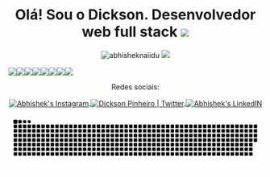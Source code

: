 <h1 align="center"> Olá! Sou o Dickson. Desenvolvedor web full stack <img src="https://media.giphy.com/media/hvRJCLFzcasrR4ia7z/giphy.gif" width="35"></h1>

<div align="center">
<p align="center"> <img height="160em" src="https://github-readme-stats.vercel.app/api?username=Dickson-Pinheiro&show_icons=true&theme=gotham" alt="abhisheknaiidu" />
<img height="160em" src="https://github-readme-stats-bk7cvenwo-lmartinhao.vercel.app/api/top-langs/?username=Dickson-Pinheiro&layout=compact&langs_count=7&theme=gotham"/>
</div>

<img align="center" src="https://img.shields.io/badge/React-20232A?style=for-the-badge&logo=react&logoColor=61DAFB"><img 
 align="center" src="https://img.shields.io/badge/Node.js-339933?style=for-the-badge&logo=nodedotjs&logoColor=white"><img
 align="center" src="https://img.shields.io/badge/JavaScript-323330?style=for-the-badge&logo=javascript&logoColor=F7DF1E"><img
 align="center" src="https://img.shields.io/badge/json-5E5C5C?style=for-the-badge&logo=json&logoColor=white"><img
 align="center" src="https://img.shields.io/badge/MySQL-005C84?style=for-the-badge&logo=mysql&logoColor=white"><img
 align="center" src="https://img.shields.io/badge/MongoDB-4EA94B?style=for-the-badge&logo=mongodb&logoColor=white"><img
 align="center" src="https://img.shields.io/badge/PostgreSQL-316192?style=for-the-badge&logo=postgresql&logoColor=white"><img
 align="center" src="https://img.shields.io/badge/CSS3-1572B6?style=for-the-badge&logo=css3&logoColor=white">
<div align="center">

  <p>Redes sociais: </p>
<a href="https://www.instagram.com/dicksonpinheiro/">
  <img align="center" alt="Abhishek's Instagram" width="22px" src="https://raw.githubusercontent.com/hussainweb/hussainweb/main/icons/instagram.png" />
</a><a href="https://twitter.com/dicksonpinheir1">
  <img align="center" alt="Dickson Pinheiro | Twitter" width="22px" src="https://raw.githubusercontent.com/peterthehan/peterthehan/master/assets/twitter.svg" />
</a><a href="https://www.linkedin.com/in/dickson-medeiros/">
  <img align="center" alt="Abhishek's LinkedIN" width="22px" src="https://raw.githubusercontent.com/peterthehan/peterthehan/master/assets/linkedin.svg" />
</a>
  
  ![github contribution grid snake animation](https://raw.githubusercontent.com/Dickson-Pinheiro/Dickson-Pinheiro/output/github-contribution-grid-snake-dark.svg#gh-dark-mode-only)
  
</div>
